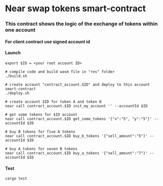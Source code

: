 # Near swap tokens smart-contract

### This contract shows the logic of the exchange of tokens within one account

#### For client contract use signed account id

#### Launch

```
export $ID = <your root account ID>

# compile code and build wasm file in "res" folder
./build.sh 

# create account "contract_account.$ID" and deploy to this account smart-contract
./deploy.sh

# create account $ID for token A and token B
near call contract_account.$ID init_my_account '' --accountId $ID

# get some tokens for $ID account
near call contract_account.$ID get_some_tokens '{"x":"5", "y":"5"}' --accountId $ID

# buy B tokens for five A tokens
near call contract_account.$ID buy_b_tokens '{"sell_amount":"5"}' --accountId $ID

# buy A tokens for seven B tokens
near call contract_account.$ID buy_a_tokens '{"sell_amount":"7"}' --accountId $ID

```

#### Test
```
cargo test
```
